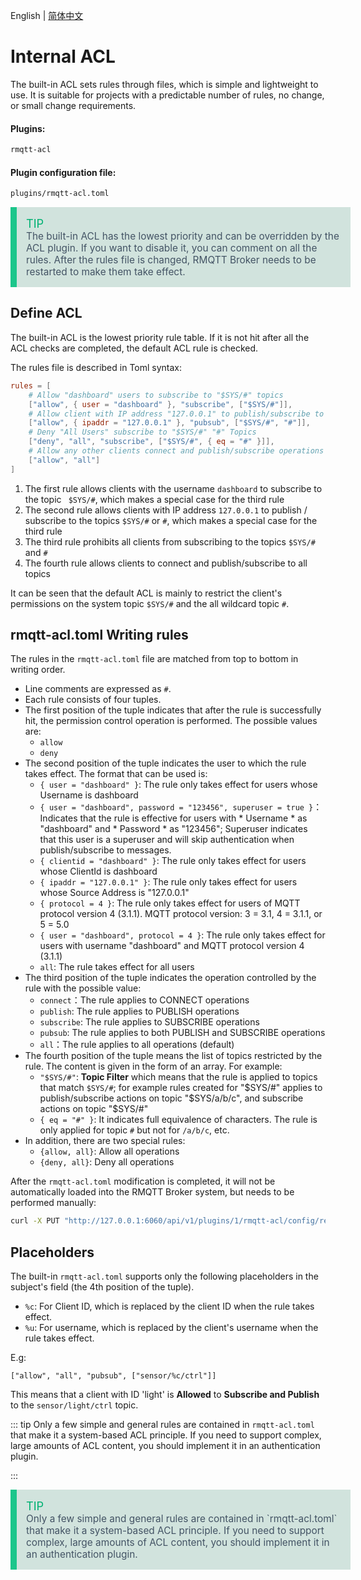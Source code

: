 English | [简体中文](../zh_CN/acl.md)

# Internal ACL

The built-in ACL sets rules through files, which is simple and lightweight to use. It is suitable for projects with a
predictable number of rules, no change, or small change requirements.


#### Plugins:

```bash
rmqtt-acl
```

#### Plugin configuration file:

```bash
plugins/rmqtt-acl.toml
```

<div style="width:100%;padding:15px;border-left:10px solid #1cc68b;background-color: #d1e3dd; color: #00b173;">
<div style="font-size:1.3em;">TIP<br></div>
<font style="color:#435364;font-size:1.1em;">
The built-in ACL has the lowest priority and can be overridden by the ACL plugin. If you want to disable it, you
can comment on all the rules. After the rules file is changed, RMQTT Broker needs to be restarted to make them take
effect.
</font>
</div>



## Define ACL

The built-in ACL is the lowest priority rule table. If it is not hit after all the ACL checks are completed, the default
ACL rule is checked.

The rules file is described in Toml syntax:

```toml
rules = [
    # Allow "dashboard" users to subscribe to "$SYS/#" topics
    ["allow", { user = "dashboard" }, "subscribe", ["$SYS/#"]],
    # Allow client with IP address "127.0.0.1" to publish/subscribe to "$SYS/#" or "#" topics.
    ["allow", { ipaddr = "127.0.0.1" }, "pubsub", ["$SYS/#", "#"]],
    # Deny "All Users" subscribe to "$SYS/#" "#" Topics
    ["deny", "all", "subscribe", ["$SYS/#", { eq = "#" }]],
    # Allow any other clients connect and publish/subscribe operations
    ["allow", "all"]
]
```

1. The first rule allows clients with the username `dashboard` to subscribe to the topic ` $SYS/#`, which makes a
   special case for the third rule
2. The second rule allows clients with IP address `127.0.0.1` to publish / subscribe to the
   topics ` $SYS/# ` or `#`, which makes a special case for the third rule
4. The third rule prohibits all clients from subscribing to the topics `$SYS/#` and `#`
5. The fourth rule allows clients to connect and publish/subscribe to all topics

It can be seen that the default ACL is mainly to restrict the client's permissions on the system topic `$SYS/#` and the
all wildcard topic `#`.

## rmqtt-acl.toml Writing rules

The rules in the `rmqtt-acl.toml` file are matched from top to bottom in writing order.

- Line comments are expressed as `#`.
- Each rule consists of four tuples.
- The first position of the tuple indicates that after the rule is successfully hit, the permission control operation is
  performed. The possible values are:
    * `allow`
    * `deny`
- The second position of the tuple indicates the user to which the rule takes effect. The format that can be used is:
    * `{ user = "dashboard" }`: The rule only takes effect for users whose Username is dashboard
    * `{ user = "dashboard", password = "123456", superuser = true }`：Indicates that the rule is effective for users
      with * Username * as "dashboard" and * Password * as "123456"; Superuser indicates that this user is a superuser
      and will skip authentication when publish/subscribe to messages.
    * `{ clientid = "dashboard" }`: The rule only takes effect for users whose ClientId is dashboard
    * `{ ipaddr = "127.0.0.1" }`: The rule only takes effect for users whose Source Address is "127.0.0.1"
    * `{ protocol = 4 }`: The rule only takes effect for users of MQTT protocol version 4 (3.1.1). MQTT protocol version: 3 = 3.1, 4 = 3.1.1, or 5 = 5.0
    * `{ user = "dashboard", protocol = 4 }`: The rule only takes effect for users with username "dashboard" and MQTT protocol version 4 (3.1.1)
    * `all`: The rule takes effect for all users
- The third position of the tuple indicates the operation controlled by the rule with the possible value:
    * `connect`：The rule applies to CONNECT operations
    * `publish`: The rule applies to PUBLISH operations
    * `subscribe`: The rule applies to SUBSCRIBE operations
    * `pubsub`: The rule applies to both PUBLISH and SUBSCRIBE operations
    * `all`：The rule applies to all operations (default)
- The fourth position of the tuple means the list of topics restricted by the rule. The content is given in the form of
  an array. For example:
    * `"$SYS/#"`:  **Topic Filter** which means that the rule is applied to topics that match `$SYS/#`; for example
      rules created for "$SYS/#" applies to publish/subscribe actions on topic "$SYS/a/b/c", and subscribe actions on
      topic "$SYS/#"
    * `{ eq = "#" }`: It indicates full equivalence of characters. The rule is only applied for topic `#` but not
      for `/a/b/c`, etc.
- In addition, there are two special rules:
    - `{allow, all}`: Allow all operations
    - `{deny, all}`: Deny all operations

After the `rmqtt-acl.toml` modification is completed, it will not be automatically loaded into the RMQTT Broker system,
but needs to be performed manually:

```bash
curl -X PUT "http://127.0.0.1:6060/api/v1/plugins/1/rmqtt-acl/config/reload"
```

## Placeholders

The built-in `rmqtt-acl.toml` supports only the following placeholders in the subject's field (the 4th position of the
tuple).

- `%c`: For Client ID, which is replaced by the client ID when the rule takes effect.
- `%u`: For username, which is replaced by the client's username when the rule takes effect.

E.g:

```
["allow", "all", "pubsub", ["sensor/%c/ctrl"]]
```

This means that a client with ID 'light' is **Allowed** to **Subscribe and Publish** to the `sensor/light/ctrl` topic.

::: tip Only a few simple and general rules are contained in `rmqtt-acl.toml` that make it a system-based ACL principle.
If you need to support complex, large amounts of ACL content, you should implement it in an authentication plugin.

:::
<div style="width:100%;padding:15px;border-left:10px solid #1cc68b;background-color: #d1e3dd; color: #00b173;">
<div style="font-size:1.3em;">TIP<br></div>
<font style="color:#435364;font-size:1.1em;">
Only a few simple and general rules are contained in `rmqtt-acl.toml` that make it a system-based ACL principle.
If you need to support complex, large amounts of ACL content, you should implement it in an authentication plugin.
</font>
</div>




